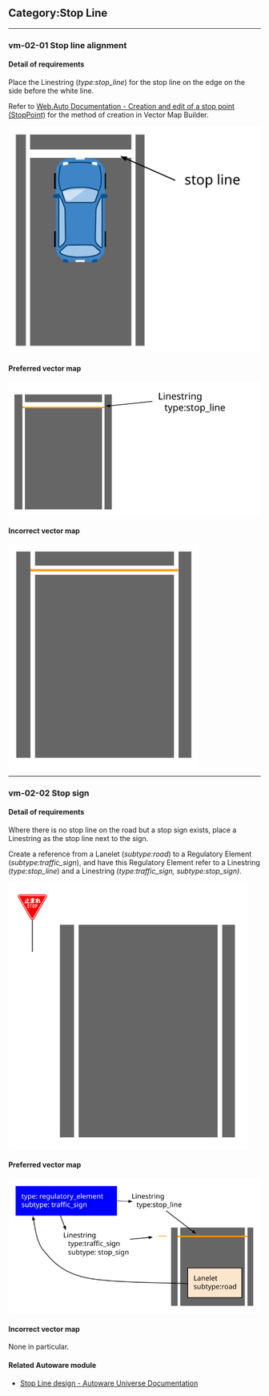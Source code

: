 ## Category:Stop Line

---

### vm-02-01 Stop line alignment

#### Detail of requirements <!-- omit in toc -->

Place the Linestring (_type:stop_line_) for the stop line on the edge on the side before the white line.

Refer to [Web.Auto Documentation - Creation and edit of a stop point (StopPoint)](https://docs.web.auto/en/user-manuals/vector-map-builder/how-to-use/edit-maps#creation-and-edit-of-a-stop-point-stoppoint) for the method of creation in Vector Map Builder.

![svg](./assets/vm-02-01_1.svg)

#### Preferred vector map <!-- omit in toc -->

![svg](./assets/vm-02-01_2.svg)

#### Incorrect vector map <!-- omit in toc -->

![svg](./assets/vm-02-01_3.svg)

---

### vm-02-02 Stop sign

#### Detail of requirements <!-- omit in toc -->

Where there is no stop line on the road but a stop sign exists, place a Linestring as the stop line next to the sign.

Create a reference from a Lanelet (_subtype:road_) to a Regulatory Element (_subtype:traffic_sign_), and have this Regulatory Element refer to a Linestring (_type:stop_line_) and a Linestring (_type:traffic_sign, subtype:stop_sign)_.

![svg](./assets/vm-02-02_1.svg)

#### Preferred vector map <!-- omit in toc -->

![svg](./assets/vm-02-02_2.svg)

#### Incorrect vector map <!-- omit in toc -->

None in particular.

#### Related Autoware module

- [Stop Line design - Autoware Universe Documentation](https://autowarefoundation.github.io/autoware.universe/main/planning/behavior_velocity_planner/autoware_behavior_velocity_stop_line_module/)
